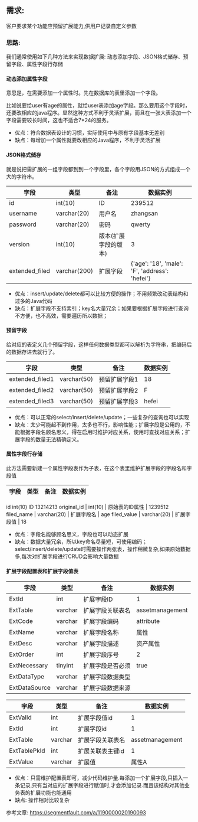 ## 需求:  
客户要求某个功能应预留扩展能力,供用户记录自定义参数

### 思路:
我们通常使用如下几种方法来实现数据扩展: 动态添加字段、JSON格式储存、预留字段、属性字段行存储

#### 动态添加属性字段
意思是，在需要添加一个属性时。先在数据库的表里添加一个字段。

比如说要给user有age的属性，就给user表添加age字段。那么要用这个字段时，还要改相应的java程序。显然这种方式不利于灵活扩展，而且在一张大表添加一个字段需要较长时间，这也不适合7*24的服务。

- 优点：符合数据表设计的习惯，实际使用中与原有字段基本无差别
- 缺点：每增加一个属性就要改相应的Java程序，不利于灵活扩展

#### JSON格式储存
就是说把需扩展的一组字段都到到一个字段里，各个字段用JSON的方式组成一个大的字符串。

字段 | 类型 | 备注 | 数据实例
--- | --- | --- | ---
id | int(10) | ID | 239512
username | varchar(20) | 用户名 | zhangsan
password | varchar(20) | 密码 | qwerty
version | int(10) | 版本(扩展字段的版本) | 3
extended_filed | varchar(200) | 扩展字段 | {'age': '18', 'male': 'F', 'address': 'hefei'}

- 优点：insert/update/delete都可以比较方便的操作；不用频繁改动表结构和过多的Java代码
- 缺点：扩展字段不支持索引；key名大量冗余；如果要根据扩展字段进行查询不方便，也不高效，需要遍历所以数据；

#### 预留字段
给对应的表定义几个预留字段，这样任何数据类型都可以解析为字符串，把编码后的数据存进去就行了。

字段 | 类型 | 备注 | 数据实例
--- | --- | --- | ---
extended_filed1 | varchar(50) | 预留扩展字段1 | 18
extended_filed2 | varchar(50) | 预留扩展字段2 | F
extended_filed3 | varchar(50) | 预留扩展字段3 | hefei
- 优点：可以正常的select/insert/delete/update；一些复杂的查询也可以实现
- 缺点：太少可能起不到作用，太多也不行，影响性能；扩展字段是公用的，不能根据字段名顾名思义，得在启用时维护对应关系，使用时查找对应关系；扩展字段的数量无法精确定义。

#### 属性字段行存储
此方法需要新建一个属性字段表作为子表，在这个表里维护扩展字段的字段名和字段值

字段 | 类型 | 备注 | 数据实例
--- | --- | --- | ---
id	int(10)	ID	13214213
original_id | int(10) | 原始表的ID属性 | 1239512
filed_name | varchar(20) | 扩展字段名 | age
filed_value | varchar(20) | 扩展字段值 | 18

- 优点：字段名能够顾名思义，字段也可以动态扩展
- 缺点：数据大量冗余，所以key命名尽量短，可使用编码；select/insert/delete/update时需要操作两张表，操作稍微复杂,如果原始数据多,每次对扩展字段进行CRUD会影响大量数据


#### 扩展字段配置表和扩展字段值表
字段 | 类型 | 备注 | 数据实例
--- | --- | --- | ---
ExtId | int | 扩展字段ID | 1
ExtTable | varchar  | 扩展字段关联表名 | assetmanagement
ExtCode | varchar | 扩展字段编码 | attribute
ExtName | varchar | 扩展字段名称 | 属性
ExtDesc | varchar | 扩展字段描述 | 资产属性
ExtOrder | int | 扩展字段序号 | 2
ExtNecessary | tinyint | 扩展字段是否必须 | true                                 
ExtDataType | varchar | 扩展字段数据类型
ExtDataSource | varchar | 扩展字段数据来源


字段 | 类型 | 备注 | 数据实例
--- | --- | --- | ---
ExtValId | int | 扩展字段值id | 1
ExtId | int | 扩展字段id | 1
ExtTable | varchar | 扩展字段关联表名 | assetmanagement
ExtTablePkId | int | 扩展关联表主键id | 1
ExtValue | varchar | 扩展值 | 属性A

- 优点：只需维护配置表即可，减少代码维护量.每添加一个扩展字段,只插入一条记录,只有当对应的扩展字段进行赋值时,才会添加记录.而且该结构对其他业务表的扩展功能也能通用
- 缺点: 操作相对比较复杂


参考文章: https://segmentfault.com/a/1190000020190093